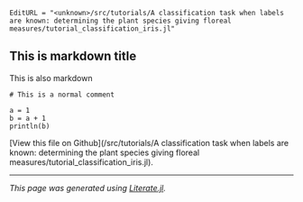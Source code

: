 ```@meta
EditURL = "<unknown>/src/tutorials/A classification task when labels are known: determining the plant species giving floreal measures/tutorial_classification_iris.jl"
```

## This is markdown title
This is also markdown

```@example tutorial_classification_iris
# This is a normal comment
```

```@example tutorial_classification_iris
a = 1
b = a + 1
println(b)
```

[View this file on Github](<unknown>/src/tutorials/A classification task when labels are known: determining the plant species giving floreal measures/tutorial_classification_iris.jl).

---

*This page was generated using [Literate.jl](https://github.com/fredrikekre/Literate.jl).*

